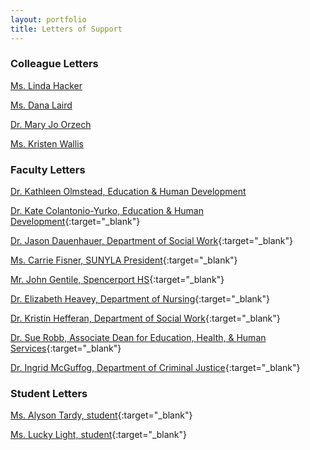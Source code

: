 ```yaml
---
layout: portfolio
title: Letters of Support
---
```



### Colleague Letters
[Ms. Linda Hacker](/uploads/letter_Hacker.pdf)

[Ms. Dana Laird](/uploads/letter_Laird.pdf)

[Dr. Mary Jo Orzech](/uploads/letter_Orzech.pdf)

[Ms. Kristen Wallis](/uploads/letter_Wallis.pdf)


### Faculty Letters
[Dr. Kathleen Olmstead, Education & Human Development](/uploads/letter_Olmstead.pdf)

[Dr. Kate Colantonio-Yurko, Education & Human Development](/uploads/letter_Yurko.pdf){:target="_blank"}

[Dr. Jason Dauenhauer, Department of Social Work](/uploads/letter_Dauenhauer.pdf){:target="_blank"}

[Ms. Carrie Fisner, SUNYLA President](/uploads/letter_Fishner.pdf){:target="_blank"}

[Mr. John Gentile, Spencerport HS](/uploads/letter_Gentile.pdf){:target="_blank"}

[Dr. Elizabeth Heavey, Department of Nursing](/uploads/letter_Heavey.pdf){:target="_blank"}

[Dr. Kristin Hefferan, Department of Social Work](/uploads/letter_Heffernan.pdf){:target="_blank"}

[Dr. Sue Robb, Associate Dean for Education, Health, & Human Services](/uploads/letter_Robb.pdf){:target="_blank"}

[Dr. Ingrid McGuffog, Department of Criminal Justice](/uploads/letter_McGuffog.pdf){:target="_blank"}


### Student Letters
[Ms. Alyson Tardy, student](/uploads/letter_Tardy.pdf){:target="_blank"}

[Ms. Lucky Light, student](/uploads/letter_Light.pdf){:target="_blank"}